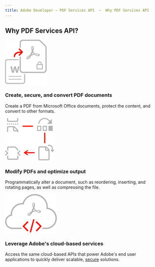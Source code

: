 ```yaml
---
title: Adobe Developer — PDF Services API  —  Why PDF Services API
---
```


<TitleBlock slots="heading" theme="lightest"  className="titleBlock-align-left" />

## Why PDF Services API?

<TextBlock slots="image, heading, text" width="33%" theme="lightest" className="align-left icon-xl-size horizontal-align-heading"/>

![EMPTY_ALT](../../images/create_secure_support.svg)

### Create, secure, and convert PDF documents

Create a PDF from Microsoft Office documents, protect the content, and convert to other formats.


<TextBlock slots="image, heading, text" width="33%" theme="lightest" className="align-left icon-xl-size horizontal-align-heading"/>

![EMPTY_ALT](../../images/modify_pages.svg)

### Modify PDFs and optimize output

Programmatically alter a document, such as reordering, inserting, and rotating pages, as well as compressing the file.


<TextBlock slots="image, heading, text" width="33%" theme="lightest" className="align-left icon-xl-size link horizontal-align-heading linking"/>

![EMPTY_ALT](../../images/cloud_services.svg)

### Leverage Adobe's cloud-based services

Access the same cloud-based APIs that power Adobe's end user applications to quickly deliver scalable, [secure](https://www.adobe.com/content/dam/cc/en/security/pdfs/AdobeDocumentServices_SecurityOverview.pdf) solutions.